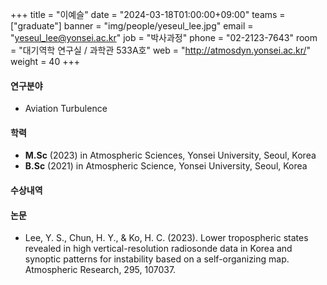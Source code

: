 +++
title = "이예슬"
date = "2024-03-18T01:00:00+09:00"
teams = ["graduate"]
banner = "img/people/yeseul_lee.jpg"
email = "yeseul_lee@yonsei.ac.kr"
job = "박사과정"
phone = "02-2123-7643"
room = "대기역학 연구실 / 과학관 533A호"
web = "http://atmosdyn.yonsei.ac.kr/"
weight = 40
+++

#### 연구분야
 + Aviation Turbulence

#### 학력
 + **M.Sc** (2023) in Atmospheric Sciences, Yonsei University, Seoul, Korea
 + **B.Sc** (2021) in Atmospheric Science, Yonsei University, Seoul, Korea

#### 수상내역

#### 논문
 + Lee, Y. S., Chun, H. Y., & Ko, H. C. (2023). Lower tropospheric states revealed in high vertical-resolution radiosonde data in Korea and synoptic patterns for instability based on a self-organizing map. Atmospheric Research, 295, 107037.